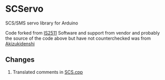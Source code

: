 # SCServo
SCS/SMS servo library for Arduino

Code forked from [IS2511](https://github.com/IS2511/SCServo)
Software and support from vendor and probably the source of the code above but have not counterchecked was from [Akizukidenshi](https://akizukidenshi.com/catalog/g/gM-16295/)

## Changes
1. Translated comments in [SCS.cpp](https://github.com/jprramirez-tudelft/SCServo/blob/master/SCS.cpp)
